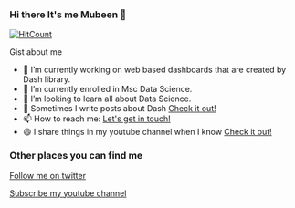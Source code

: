 ### Hi there It's me Mubeen 👋
[![HitCount](http://hits.dwyl.com/Mubeen31/Mubeen31.svg)](http://hits.dwyl.com/Mubeen31/Mubeen31)

Gist about me

- 🔭 I’m currently working on web based dashboards that are created by Dash library.
- 🌱 I’m currently enrolled in Msc Data Science.
- 👯 I’m looking to learn all about Data Science.
- 💬 Sometimes I write posts about Dash [Check it out!](https://plotlydash.com/)
- 📫 How to reach me: <a href="mailto:https://plotlydash.com/">Let's get in touch!</a>
- 😄 I share things in my youtube channel when I know [Check it out!](https://www.youtube.com/channel/UCHpBVa4rGMaN7OOpWkRaKsw/videos)

### Other places you can find me

[Follow me on twitter](https://twitter.com/Mubeen19421032)

[Subscribe my youtube channel](https://www.youtube.com/channel/UCHpBVa4rGMaN7OOpWkRaKsw/videos)


